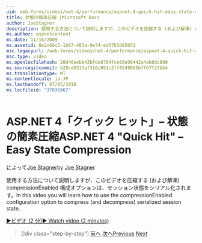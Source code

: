 ```yaml
---
uid: web-forms/videos/net-4/performance/aspnet-4-quick-hit-easy-state-compression
title: 状態の簡素圧縮 |Microsoft Docs
author: JoeStagner
description: 使用する方法について説明しますが、このビデオを圧縮する (および解凍) compressionEnabled 構成オプションは、セッション状態をシリアル化されます。
ms.author: aspnetcontent
ms.date: 11/16/2009
ms.assetid: 8e2c66c5-1b67-483a-9e74-ed67b3d85051
msc.legacyurl: /web-forms/videos/net-4/performance/aspnet-4-quick-hit-easy-state-compression
msc.type: video
ms.openlocfilehash: 20d46eebb43bfde8764fce69e90442a4ab0dc890
ms.sourcegitcommit: b28cd0313af316c051c2ff8549865bff67f2fbb4
ms.translationtype: MT
ms.contentlocale: ja-JP
ms.lasthandoff: 07/05/2018
ms.locfileid: "37836867"
---
```

<a name="aspnet-4-quick-hit--easy-state-compression"></a><span data-ttu-id="de012-103">ASP.NET 4「クイック ヒット」– 状態の簡素圧縮</span><span class="sxs-lookup"><span data-stu-id="de012-103">ASP.NET 4 "Quick Hit" – Easy State Compression</span></span>
====================
<span data-ttu-id="de012-104">によって[Joe Stagner](https://github.com/JoeStagner)</span><span class="sxs-lookup"><span data-stu-id="de012-104">by [Joe Stagner](https://github.com/JoeStagner)</span></span>

<span data-ttu-id="de012-105">使用する方法について説明しますが、このビデオを圧縮する (および解凍) compressionEnabled 構成オプションは、セッション状態をシリアル化されます。</span><span class="sxs-lookup"><span data-stu-id="de012-105">In this video you will learn how to use the compressionEnabled configuration option to compress (and decompress) serialized session state.</span></span> 

[<span data-ttu-id="de012-106">&#9654;ビデオ (2 分)</span><span class="sxs-lookup"><span data-stu-id="de012-106">&#9654; Watch video (2 minutes)</span></span>](https://channel9.msdn.com/Blogs/ASP-NET-Site-Videos/aspnet-4-quick-hit-easy-state-compression)

> [!div class="step-by-step"]
> <span data-ttu-id="de012-107">[前へ](aspnet-4-quick-hit-selective-view-state.md)
> [次へ](how-do-i-use-the-viewstatemode-property-for-managing-viewstate.md)</span><span class="sxs-lookup"><span data-stu-id="de012-107">[Previous](aspnet-4-quick-hit-selective-view-state.md)
[Next](how-do-i-use-the-viewstatemode-property-for-managing-viewstate.md)</span></span>
